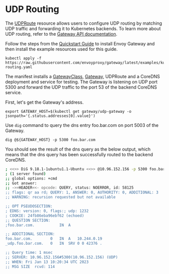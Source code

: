 # UDP Routing

The [UDPRoute][] resource allows users to configure UDP routing by matching UDP traffic and forwarding it to
Kubernetes backends. To learn more about UDP routing, refer to the [Gateway API documentation][].

Follow the steps from the [Quickstart Guide](quickstart.md) to install Envoy Gateway and then install the example
resources used for this guide.

```shell
kubectl apply -f https://raw.githubusercontent.com/envoyproxy/gateway/latest/examples/kubernetes/udp-routing.yaml
```

The manifest installs a [GatewayClass][], [Gateway][], UDPRoute and a CoreDNS deployment and service for testing. The 
Gateway is listening on UDP port 5300 and forward the UDP traffic to the port 53 of the backend CoreDNS service.  

First, let's get the Gateway's address.

```shell
export GATEWAY_HOST=$(kubectl get gateway/udp-gateway -o jsonpath='{.status.addresses[0].value}')
```

Use `dig` command to query the dns entry foo.bar.com on port 5003 of the Gateway.

```shell
dig @${GATEWAY_HOST} -p 5300 foo.bar.com
```

You should see the result of the dns query as the below output, which means that the dns query has been successfully 
routed to the backend CoreDNS.

```bash
; <<>> DiG 9.18.1-1ubuntu1.1-Ubuntu <<>> @10.96.152.156 -p 5300 foo.bar.com
; (1 server found)
;; global options: +cmd
;; Got answer:
;; ->>HEADER<<- opcode: QUERY, status: NOERROR, id: 58125
;; flags: qr aa rd; QUERY: 1, ANSWER: 0, AUTHORITY: 0, ADDITIONAL: 3
;; WARNING: recursion requested but not available

;; OPT PSEUDOSECTION:
; EDNS: version: 0, flags:; udp: 1232
; COOKIE: 24fb86eba96ebf62 (echoed)
;; QUESTION SECTION:
;foo.bar.com.			IN	A

;; ADDITIONAL SECTION:
foo.bar.com.		0	IN	A	10.244.0.19
_udp.foo.bar.com.	0	IN	SRV	0 0 42376 .

;; Query time: 1 msec
;; SERVER: 10.96.152.156#5300(10.96.152.156) (UDP)
;; WHEN: Fri Jan 13 10:20:34 UTC 2023
;; MSG SIZE  rcvd: 114
```

[UDPRoute]: https://gateway-api.sigs.k8s.io/references/spec/#gateway.networking.k8s.io/v1alpha2.UDPRoute/
[Gateway API documentation]: https://gateway-api.sigs.k8s.io/
[GatewayClass]: https://gateway-api.sigs.k8s.io/api-types/gatewayclass/
[Gateway]: https://gateway-api.sigs.k8s.io/api-types/gateway/
